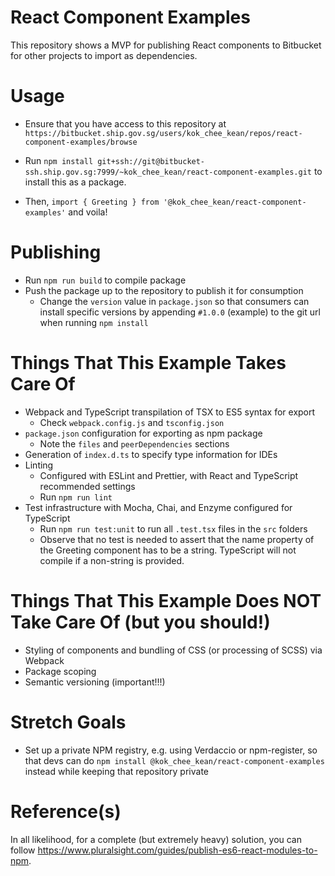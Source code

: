 # React Component Examples

This repository shows a MVP for publishing React components to Bitbucket for other projects to import as dependencies.

# Usage

- Ensure that you have access to this repository at `https://bitbucket.ship.gov.sg/users/kok_chee_kean/repos/react-component-examples/browse`

- Run `npm install git+ssh://git@bitbucket-ssh.ship.gov.sg:7999/~kok_chee_kean/react-component-examples.git` to install this as a package.

- Then, `import { Greeting } from '@kok_chee_kean/react-component-examples'` and voila!

# Publishing

- Run `npm run build` to compile package
- Push the package up to the repository to publish it for consumption
  - Change the `version` value in `package.json` so that consumers can install specific versions by appending `#1.0.0` (example) to the git url when running `npm install`

# Things That This Example Takes Care Of

- Webpack and TypeScript transpilation of TSX to ES5 syntax for export
  - Check `webpack.config.js` and `tsconfig.json`
- `package.json` configuration for exporting as npm package
  - Note the `files` and `peerDependencies` sections
- Generation of `index.d.ts` to specify type information for IDEs
- Linting
  - Configured with ESLint and Prettier, with React and TypeScript recommended settings
  - Run `npm run lint`
- Test infrastructure with Mocha, Chai, and Enzyme configured for TypeScript
  - Run `npm run test:unit` to run all `.test.tsx` files in the `src` folders
  - Observe that no test is needed to assert that the name property of the Greeting component has to be a string. TypeScript will not compile if a non-string is provided.

# Things That This Example Does NOT Take Care Of (but you should!)

- Styling of components and bundling of CSS (or processing of SCSS) via Webpack
- Package scoping
- Semantic versioning (important!!!)

# Stretch Goals

- Set up a private NPM registry, e.g. using Verdaccio or npm-register, so that devs can do `npm install @kok_chee_kean/react-component-examples` instead while keeping that repository private

# Reference(s)

In all likelihood, for a complete (but extremely heavy) solution, you can follow https://www.pluralsight.com/guides/publish-es6-react-modules-to-npm.